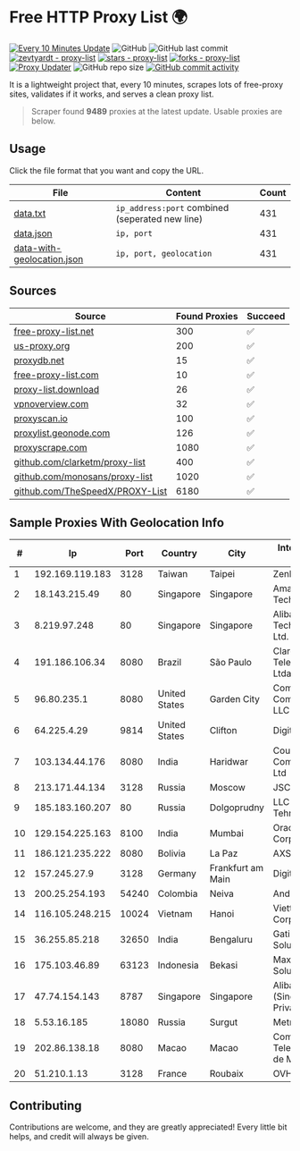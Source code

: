 
# Free HTTP Proxy List 🌍

[![Every 10 Minutes Update](https://github.com/mertguvencli/http-proxy-list/actions/workflows/main.yml/badge.svg?branch=main)](https://github.com/mertguvencli/http-proxy-list/actions/workflows/main.yml)
![GitHub](https://img.shields.io/github/license/mertguvencli/http-proxy-list)
![GitHub last commit](https://img.shields.io/github/last-commit/mertguvencli/http-proxy-list)
[![zevtyardt - proxy-list](https://img.shields.io/static/v1?label=zevtyardt&message=proxy-list&color=blue&logo=github)](https://github.com/zevtyardt/proxy-list "Go to GitHub repo")
[![stars - proxy-list](https://img.shields.io/github/stars/zevtyardt/proxy-list?style=social)](https://github.com/zevtyardt/proxy-list)
[![forks - proxy-list](https://img.shields.io/github/forks/zevtyardt/proxy-list?style=social)](https://github.com/zevtyardt/proxy-list)
[![Proxy Updater](https://github.com/zevtyardt/proxy-list/workflows/Proxy%20Updater/badge.svg)](https://github.com/zevtyardt/proxy-list/actions?query=workflow:"Proxy+Updater")
![GitHub repo size](https://img.shields.io/github/repo-size/zevtyardt/proxy-list)
[![GitHub commit activity](https://img.shields.io/github/commit-activity/m/zevtyardt/proxy-list?logo=commits)](https://github.com/zevtyardt/proxy-list/commits/main)

It is a lightweight project that, every 10 minutes, scrapes lots of free-proxy sites, validates if it works, and serves a clean proxy list.

> Scraper found **9489** proxies at the latest update. Usable proxies are below.

## Usage

Click the file format that you want and copy the URL.

|File|Content|Count|
|----|-------|-----|
|[data.txt](https://raw.githubusercontent.com/mertguvencli/http-proxy-list/main/proxy-list/data.txt)|`ip_address:port` combined (seperated new line)|431|
|[data.json](https://raw.githubusercontent.com/mertguvencli/http-proxy-list/main/proxy-list/data.json)|`ip, port`|431|
|[data-with-geolocation.json](https://raw.githubusercontent.com/mertguvencli/http-proxy-list/main/proxy-list/data-with-geolocation.json)|`ip, port, geolocation`|431|

## Sources

|Source|Found Proxies|Succeed|
|------|-------------|-------|
|[free-proxy-list.net](https://free-proxy-list.net)|300|✅|
|[us-proxy.org](https://www.us-proxy.org)|200|✅|
|[proxydb.net](http://proxydb.net)|15|✅|
|[free-proxy-list.com](https://free-proxy-list.com/?page=&port=&type%5B%5D=http&type%5B%5D=https&up_time=0&search=Search)|10|✅|
|[proxy-list.download](https://www.proxy-list.download/HTTP)|26|✅|
|[vpnoverview.com](https://vpnoverview.com/privacy/anonymous-browsing/free-proxy-servers)|32|✅|
|[proxyscan.io](https://www.proxyscan.io)|100|✅|
|[proxylist.geonode.com](https://proxylist.geonode.com/api/proxy-list?limit=300&page=1&sort_by=lastChecked&sort_type=desc&protocols=http,https)|126|✅|
|[proxyscrape.com](https://api.proxyscrape.com/v2/?request=displayproxies&protocol=http&timeout=10000&country=all&ssl=all&anonymity=all)|1080|✅|
|[github.com/clarketm/proxy-list](https://raw.githubusercontent.com/clarketm/proxy-list/master/proxy-list-raw.txt)|400|✅|
|[github.com/monosans/proxy-list](https://raw.githubusercontent.com/monosans/proxy-list/main/proxies/http.txt)|1020|✅|
|[github.com/TheSpeedX/PROXY-List](https://raw.githubusercontent.com/TheSpeedX/PROXY-List/master/http.txt)|6180|✅|


## Sample Proxies With Geolocation Info

|#|Ip|Port|Country|City|Internet Service Provider|
|-|--|----|-------|----|-------------------------|
|1|192.169.119.183|3128|Taiwan|Taipei|Zenlayer Inc|
|2|18.143.215.49|80|Singapore|Singapore|Amazon Technologies Inc.|
|3|8.219.97.248|80|Singapore|Singapore|Alibaba (US) Technology Co., Ltd.|
|4|191.186.106.34|8080|Brazil|São Paulo|Claro NXT Telecomunicacoes Ltda|
|5|96.80.235.1|8080|United States|Garden City|Comcast Cable Communications, LLC|
|6|64.225.4.29|9814|United States|Clifton|DigitalOcean, LLC|
|7|103.134.44.176|8080|India|Haridwar|Countrylink Communiction Pvt Ltd|
|8|213.171.44.134|3128|Russia|Moscow|JSC Comcor|
|9|185.183.160.207|80|Russia|Dolgoprudny|LLC "Internet Tehnologii"|
|10|129.154.225.163|8100|India|Mumbai|Oracle Corporation|
|11|186.121.235.222|8080|Bolivia|La Paz|AXS Bolivia S. A.|
|12|157.245.27.9|3128|Germany|Frankfurt am Main|DigitalOcean, LLC|
|13|200.25.254.193|54240|Colombia|Neiva|Andinet ON Line|
|14|116.105.248.215|10024|Vietnam|Hanoi|Viettel Corporation|
|15|36.255.85.218|32650|India|Bengaluru|Gatik Business Solutions|
|16|175.103.46.89|63123|Indonesia|Bekasi|Maxindo Mintra Solusi|
|17|47.74.154.143|8787|Singapore|Singapore|Alibaba Cloud (Singapore) Private Limited|
|18|5.53.16.185|18080|Russia|Surgut|Metroset Ltd|
|19|202.86.138.18|8080|Macao|Macao|Companhia de Telecomunicacoes de Macau|
|20|51.210.1.13|3128|France|Roubaix|OVH SAS|



## Contributing

Contributions are welcome, and they are greatly appreciated! Every
little bit helps, and credit will always be given.

